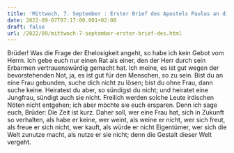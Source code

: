 ```yaml
---
title: 'Mittwoch, 7. September : Erster Brief des Apostels Paulus an die Korinther 7,25-31.'
date: 2022-09-07T07:17:00.001+02:00
draft: false
url: /2022/09/mittwoch-7-september-erster-brief-des.html
---
```


Brüder! Was die Frage der Ehelosigkeit angeht, so habe ich kein Gebot vom Herrn. Ich gebe euch nur einen Rat als einer, den der Herr durch sein Erbarmen vertrauenswürdig gemacht hat. Ich meine, es ist gut wegen der bevorstehenden Not, ja, es ist gut für den Menschen, so zu sein. Bist du an eine Frau gebunden, suche dich nicht zu lösen; bist du ohne Frau, dann suche keine. Heiratest du aber, so sündigst du nicht; und heiratet eine Jungfrau, sündigt auch sie nicht. Freilich werden solche Leute irdischen Nöten nicht entgehen; ich aber möchte sie euch ersparen. Denn ich sage euch, Brüder: Die Zeit ist kurz. Daher soll, wer eine Frau hat, sich in Zukunft so verhalten, als habe er keine, wer weint, als weine er nicht, wer sich freut, als freue er sich nicht, wer kauft, als würde er nicht Eigentümer, wer sich die Welt zunutze macht, als nutze er sie nicht; denn die Gestalt dieser Welt vergeht.